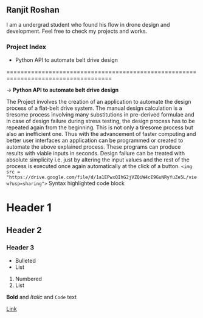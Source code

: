 ## Ranjit Roshan

I am a undergrad student who found his flow in drone design and development. Feel free to check my projects and works.


### Project Index

* Python API to automate belt drive design

====================================================================================

-> **Python API to automate belt drive design**

The Project involves the creation of an application to automate the design process of a flat-belt drive system. The manual design calculation is a tiresome process involving many substitutions in pre-derived formulae and in case of design failure during stress testing, the design process has to be repeated again from the beginning. This is not only a tiresome process but also an inefficient one. Thus with the advancement of faster computing and better user interfaces an application can be programmed or created to automate the above explained process. These programs can produce results with viable inputs in seconds. Design failure can be treated with absolute simplicity i.e. just by altering the input values and the rest of the process is executed once again automatically at the click of a button.
`
<img src = "https://drive.google.com/file/d/1a1EPwxQIhG2jVZQiW4cE9GuNRyYuZe5L/view?usp=sharing">
`
Syntax highlighted code block

# Header 1
## Header 2
### Header 3

- Bulleted
- List

1. Numbered
2. List

**Bold** and _Italic_ and `Code` text

[Link](url) 

